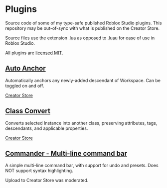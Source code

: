 # Plugins

Source code of some of my type-safe published Roblox Studio plugins.
This repository may be out-of-sync with what is published on the Creator Store.

Source files use the extension .lua as opposed to .luau for ease of use in Roblox Studio.

All plugins are [licensed MIT](./LICENSE).

## [Auto Anchor](./AutoAnchor.lua)

Automatically anchors any newly-added descendant of Workspace. Can be toggled on and off.

[Creator Store](https://create.roblox.com/store/asset/14123319791)

## [Class Convert](./ClassConvert.lua)

Converts selected Instance into another class, preserving attributes, tags, descendants, and applicable properties.

[Creator Store](https://create.roblox.com/store/asset/17107089749)

## [Commander - Multi-line command bar](./Commander.lua)

A simple multi-line command bar, with support for undo and presets.
Does NOT support syntax highlighting.

Upload to Creator Store was moderated.
